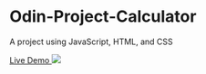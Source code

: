 # Odin-Project-Calculator
A project using JavaScript, HTML, and CSS

<a href="https://ssweilee.github.io/Odin-Project-Calculator/" target="_blank">
Live Demo
</a>

<img src="https://github.com/ssweilee/Odin-Project-Calculator/blob/main/Calculator.jpg" style="max-width: 100%;">
